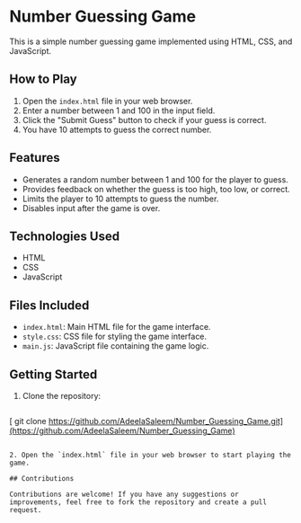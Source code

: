 

# Number Guessing Game

This is a simple number guessing game implemented using HTML, CSS, and JavaScript.

## How to Play

1. Open the `index.html` file in your web browser.
2. Enter a number between 1 and 100 in the input field.
3. Click the "Submit Guess" button to check if your guess is correct.
4. You have 10 attempts to guess the correct number.

## Features

- Generates a random number between 1 and 100 for the player to guess.
- Provides feedback on whether the guess is too high, too low, or correct.
- Limits the player to 10 attempts to guess the number.
- Disables input after the game is over.

## Technologies Used

- HTML
- CSS
- JavaScript

## Files Included

- `index.html`: Main HTML file for the game interface.
- `style.css`: CSS file for styling the game interface.
- `main.js`: JavaScript file containing the game logic.



## Getting Started

1. Clone the repository:

   ```bash
 [  git clone https://github.com/AdeelaSaleem/Number_Guessing_Game.git](https://github.com/AdeelaSaleem/Number_Guessing_Game)
   ```

2. Open the `index.html` file in your web browser to start playing the game.

## Contributions

Contributions are welcome! If you have any suggestions or improvements, feel free to fork the repository and create a pull request.



